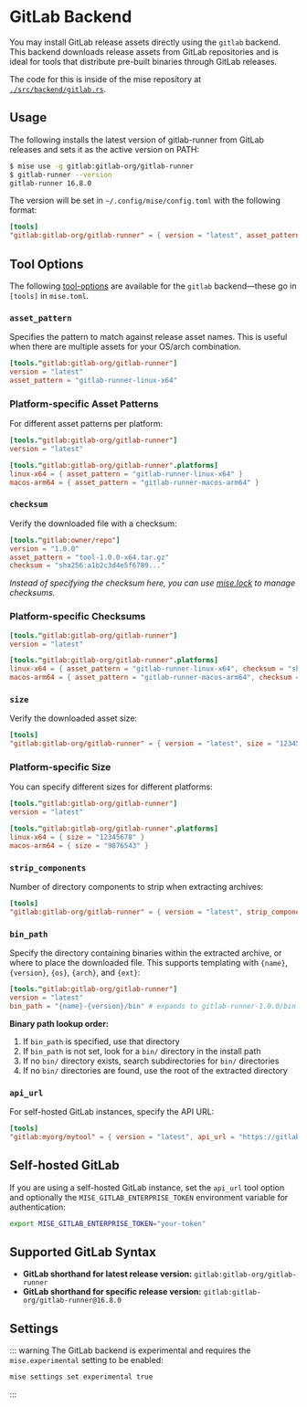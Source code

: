 # GitLab Backend

You may install GitLab release assets directly using the `gitlab` backend. This backend downloads release assets from GitLab repositories and is ideal for tools that distribute pre-built binaries through GitLab releases.

The code for this is inside of the mise repository at [`./src/backend/gitlab.rs`](https://github.com/jdx/mise/blob/main/src/backend/gitlab.rs).

## Usage

The following installs the latest version of gitlab-runner from GitLab releases
and sets it as the active version on PATH:

```sh
$ mise use -g gitlab:gitlab-org/gitlab-runner
$ gitlab-runner --version
gitlab-runner 16.8.0
```

The version will be set in `~/.config/mise/config.toml` with the following format:

```toml
[tools]
"gitlab:gitlab-org/gitlab-runner" = { version = "latest", asset_pattern = "gitlab-runner-linux-x64" }
```

## Tool Options

The following [tool-options](/dev-tools/#tool-options) are available for the `gitlab` backend—these
go in `[tools]` in `mise.toml`.

### `asset_pattern`

Specifies the pattern to match against release asset names. This is useful when there are multiple assets for your OS/arch combination.

```toml
[tools."gitlab:gitlab-org/gitlab-runner"]
version = "latest"
asset_pattern = "gitlab-runner-linux-x64"
```

### Platform-specific Asset Patterns

For different asset patterns per platform:

```toml
[tools."gitlab:gitlab-org/gitlab-runner"]
version = "latest"

[tools."gitlab:gitlab-org/gitlab-runner".platforms]
linux-x64 = { asset_pattern = "gitlab-runner-linux-x64" }
macos-arm64 = { asset_pattern = "gitlab-runner-macos-arm64" }
```

### `checksum`

Verify the downloaded file with a checksum:

```toml
[tools."gitlab:owner/repo"]
version = "1.0.0"
asset_pattern = "tool-1.0.0-x64.tar.gz"
checksum = "sha256:a1b2c3d4e5f6789..."
```

*Instead of specifying the checksum here, you can use [mise.lock](/dev-tools/mise-lock) to manage checksums.*

### Platform-specific Checksums

```toml
[tools."gitlab:gitlab-org/gitlab-runner"]
version = "latest"

[tools."gitlab:gitlab-org/gitlab-runner".platforms]
linux-x64 = { asset_pattern = "gitlab-runner-linux-x64", checksum = "sha256:a1b2c3d4e5f6789..." }
macos-arm64 = { asset_pattern = "gitlab-runner-macos-arm64", checksum = "sha256:b2c3d4e5f6789..." }
```

### `size`

Verify the downloaded asset size:

```toml
[tools]
"gitlab:gitlab-org/gitlab-runner" = { version = "latest", size = "12345678" }
```

### Platform-specific Size

You can specify different sizes for different platforms:

```toml
[tools."gitlab:gitlab-org/gitlab-runner"]
version = "latest"

[tools."gitlab:gitlab-org/gitlab-runner".platforms]
linux-x64 = { size = "12345678" }
macos-arm64 = { size = "9876543" }
```

### `strip_components`

Number of directory components to strip when extracting archives:

```toml
[tools]
"gitlab:gitlab-org/gitlab-runner" = { version = "latest", strip_components = 1 }
```

### `bin_path`

Specify the directory containing binaries within the extracted archive, or where to place the downloaded file. This supports templating with `{name}`, `{version}`, `{os}`, `{arch}`, and `{ext}`:

```toml
[tools."gitlab:gitlab-org/gitlab-runner"]
version = "latest"
bin_path = "{name}-{version}/bin" # expands to gitlab-runner-1.0.0/bin
```

**Binary path lookup order:**

1. If `bin_path` is specified, use that directory
2. If `bin_path` is not set, look for a `bin/` directory in the install path
3. If no `bin/` directory exists, search subdirectories for `bin/` directories
4. If no `bin/` directories are found, use the root of the extracted directory

### `api_url`

For self-hosted GitLab instances, specify the API URL:

```toml
[tools]
"gitlab:myorg/mytool" = { version = "latest", api_url = "https://gitlab.mycompany.com/api/v4" }
```

## Self-hosted GitLab

If you are using a self-hosted GitLab instance, set the `api_url` tool option and optionally the `MISE_GITLAB_ENTERPRISE_TOKEN` environment variable for authentication:

```sh
export MISE_GITLAB_ENTERPRISE_TOKEN="your-token"
```

## Supported GitLab Syntax

- **GitLab shorthand for latest release version:** `gitlab:gitlab-org/gitlab-runner`
- **GitLab shorthand for specific release version:** `gitlab:gitlab-org/gitlab-runner@16.8.0`

## Settings

<script setup>
import Settings from '/components/settings.vue';
</script>
<Settings child="gitlab" :level="3" />

::: warning
The GitLab backend is experimental and requires the `mise.experimental` setting to be enabled:

```sh
mise settings set experimental true
```

:::
